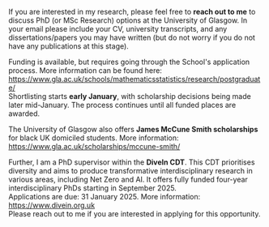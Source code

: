 If you are interested in my research, please feel free to **reach out to me** to discuss PhD (or MSc Research) options at the University of Glasgow.
In your email please include your CV, university transcripts, and any dissertations/papers you may have written (but do not worry if you do not have any publications at this stage).

Funding is available, but requires going through the School's application process. More information can be found here: https://www.gla.ac.uk/schools/mathematicsstatistics/research/postgraduate/ <br>
Shortlisting starts **early January**, with scholarship decisions being made later mid-January. The process continues until all funded places are awarded.

The University of Glasgow also offers **James McCune Smith scholarships** for black UK domiciled students.
More information: https://www.gla.ac.uk/scholarships/mccune-smith/

Further, I am a PhD supervisor within the **DiveIn CDT**. This CDT prioritises diversity and aims to produce transformative interdisciplinary research in various areas, including Net Zero and AI.
It offers fully funded four-year interdisciplinary PhDs starting in September 2025. <br>
Applications are due: 31 January 2025. More information: https://www.divein.org.uk <br>
Please reach out to me if you are interested in applying for this opportunity.
